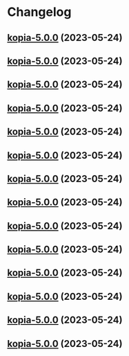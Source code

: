 # Changelog



## [kopia-5.0.0](https://github.com/truecharts/charts/compare/kopia-4.0.9...kopia-5.0.0) (2023-05-24)




## [kopia-5.0.0](https://github.com/truecharts/charts/compare/kopia-4.0.9...kopia-5.0.0) (2023-05-24)




## [kopia-5.0.0](https://github.com/truecharts/charts/compare/kopia-4.0.9...kopia-5.0.0) (2023-05-24)




## [kopia-5.0.0](https://github.com/truecharts/charts/compare/kopia-4.0.9...kopia-5.0.0) (2023-05-24)




## [kopia-5.0.0](https://github.com/truecharts/charts/compare/kopia-4.0.9...kopia-5.0.0) (2023-05-24)




## [kopia-5.0.0](https://github.com/truecharts/charts/compare/kopia-4.0.9...kopia-5.0.0) (2023-05-24)




## [kopia-5.0.0](https://github.com/truecharts/charts/compare/kopia-4.0.9...kopia-5.0.0) (2023-05-24)




## [kopia-5.0.0](https://github.com/truecharts/charts/compare/kopia-4.0.9...kopia-5.0.0) (2023-05-24)




## [kopia-5.0.0](https://github.com/truecharts/charts/compare/kopia-4.0.9...kopia-5.0.0) (2023-05-24)




## [kopia-5.0.0](https://github.com/truecharts/charts/compare/kopia-4.0.9...kopia-5.0.0) (2023-05-24)




## [kopia-5.0.0](https://github.com/truecharts/charts/compare/kopia-4.0.9...kopia-5.0.0) (2023-05-24)




## [kopia-5.0.0](https://github.com/truecharts/charts/compare/kopia-4.0.9...kopia-5.0.0) (2023-05-24)




## [kopia-5.0.0](https://github.com/truecharts/charts/compare/kopia-4.0.9...kopia-5.0.0) (2023-05-24)




## [kopia-5.0.0](https://github.com/truecharts/charts/compare/kopia-4.0.9...kopia-5.0.0) (2023-05-24)

